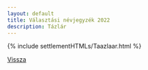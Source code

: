 ```yaml
---
layout: default
title: Választási névjegyzék 2022
description: Tázlár
---
```


{% include settlementHTMLs/Taazlaar.html %}

[Vissza](./)